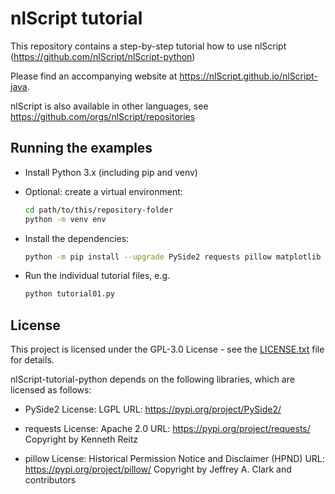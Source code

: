 # nlScript tutorial

This repository contains a step-by-step tutorial how to use nlScript (https://github.com/nlScript/nlScript-python)

Please find an accompanying website at https://nlScript.github.io/nlScript-java.

nlScript is also available in other languages, see https://github.com/orgs/nlScript/repositories

## Running the examples

- Install Python 3.x (including pip and venv)

- Optional: create a virtual environment:
  ```bash
  cd path/to/this/repository-folder
  python -m venv env
  ```

- Install the dependencies:
  ```bash
  python -m pip install --upgrade PySide2 requests pillow matplotlib nlScript
  ```

- Run the individual tutorial files, e.g.
  ```bash
  python tutorial01.py
  ```

## License

This project is licensed under the GPL-3.0 License - see the [LICENSE.txt](LICENSE.txt) file for details.

nlScript-tutorial-python depends on the following libraries, which are
licensed as follows:

- PySide2
  License: LGPL
  URL: https://pypi.org/project/PySide2/

- requests
  License: Apache 2.0
  URL: https://pypi.org/project/requests/
  Copyright by Kenneth Reitz

- pillow
  License: Historical Permission Notice and Disclaimer (HPND)
  URL: https://pypi.org/project/pillow/
  Copyright by Jeffrey A. Clark and contributors


